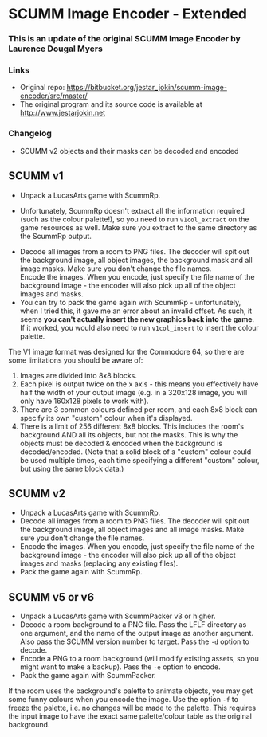 # SCUMM Image Encoder - Extended

### This is an update of the original SCUMM Image Encoder by Laurence Dougal Myers

### Links
* Original repo: https://bitbucket.org/jestar_jokin/scumm-image-encoder/src/master/  
* The original program and its source code is available at <http://www.jestarjokin.net>

### Changelog
- SCUMM v2 objects and their masks can be decoded and encoded

## SCUMM v1

- Unpack a LucasArts game with ScummRp.  
* Unfortunately, ScummRp doesn't extract all the information required (such as the colour palette!), so you need to run `v1col_extract` on the game resources as well. Make sure you extract to the same directory as the ScummRp output.  
- Decode all images from a room to PNG files. The decoder will spit out the background image, all object images, the background mask and all image masks. Make sure you don't change the file names.  
Encode the images. When you encode, just specify the file name of the background image - the encoder will also pick up all of the object images and masks.  
- You can try to pack the game again with ScummRp - unfortunately, when I tried this, it gave me an error about an invalid offset. As such, it seems **you can't actually insert the new graphics back into the game**. If it worked, you would also need to run `v1col_insert` to insert the colour palette.  

The V1 image format was designed for the Commodore 64, so there are some limitations you should be aware of:
1. Images are divided into 8x8 blocks.  
2. Each pixel is output twice on the x axis - this means you effectively have half the width of your output image (e.g. in a 320x128 image, you will only have 160x128 pixels to work with).   
3. There are 3 common colours defined per room, and each 8x8 block can specify its own "custom" colour when it's displayed.  
4. There is a limit of 256 different 8x8 blocks. This includes the room's background AND all its objects, but not the masks. This is why the objects must be decoded & encoded when the background is decoded/encoded. (Note that a solid block of a "custom" colour could be used multiple times, each time specifying a different "custom" colour, but using the same block data.)

## SCUMM v2

- Unpack a LucasArts game with ScummRp.  
- Decode all images from a room to PNG files. The decoder will spit out the background image, all object images and all image masks. Make sure you don't change the file names.  
- Encode the images. When you encode, just specify the file name of the background image - the encoder will also pick up all of the object images and masks (replacing any existing files).  
- Pack the game again with ScummRp.

## SCUMM v5 or v6

- Unpack a LucasArts game with ScummPacker v3 or higher.  
- Decode a room background to a PNG file. Pass the LFLF directory as one argument, and the name of the output image as another argument. Also pass the SCUMM version number to target. Pass the `-d` option to decode.  
- Encode a PNG to a room background (will modify existing assets, so you might want to make a backup). Pass the `-e` option to encode.  
- Pack the game again with ScummPacker.  

If the room uses the background's palette to animate objects, you may get some funny colours when you encode the image. Use the option `-f` to freeze the palette, i.e. no changes will be made to the palette. This requires the input image to have the exact same palette/colour table as the original background.
